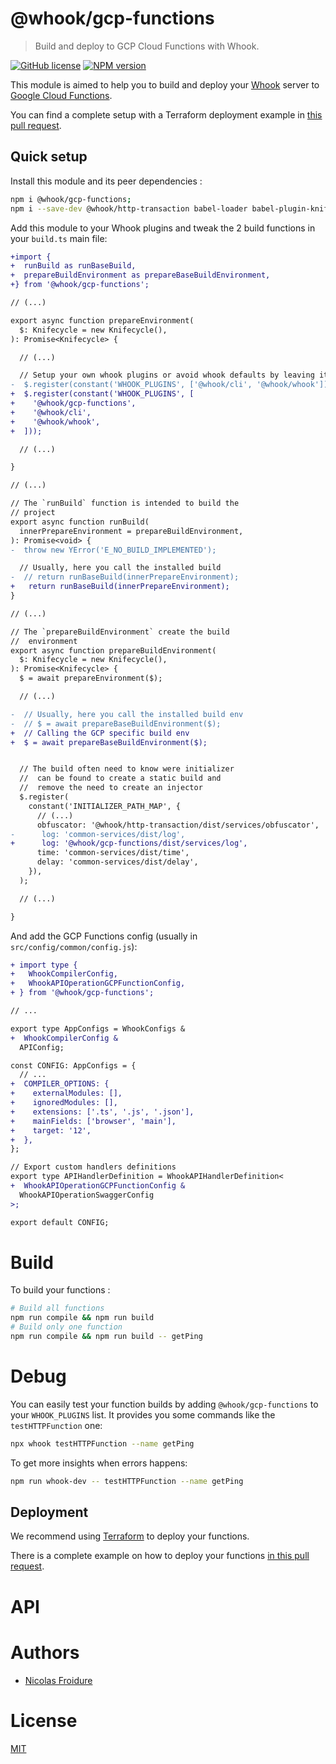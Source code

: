 [//]: # ( )
[//]: # (This file is automatically generated by a `metapak`)
[//]: # (module. Do not change it  except between the)
[//]: # (`content:start/end` flags, your changes would)
[//]: # (be overridden.)
[//]: # ( )
# @whook/gcp-functions
> Build and deploy to GCP Cloud Functions with Whook.

[![GitHub license](https://img.shields.io/badge/license-MIT-blue.svg)](https://github.com/nfroidure/whook/blob/master/packages/whook-gcp-functions/LICENSE)
[![NPM version](https://badge.fury.io/js/%40whook%2Fgcp-functions.svg)](https://npmjs.org/package/@whook/gcp-functions)


[//]: # (::contents:start)

This module is aimed to help you to build and deploy your
[Whook](https://github.com/nfroidure/whook) server to
[Google Cloud Functions](https://cloud.google.com/functions).

You can find a complete setup with a Terraform deployment example in
[this pull request](https://github.com/nfroidure/whook/pull/66).

## Quick setup

Install this module and its peer dependencies :

```sh
npm i @whook/gcp-functions;
npm i --save-dev @whook/http-transaction babel-loader babel-plugin-knifecycle webpack
```

Add this module to your Whook plugins and tweak the 2 build functions in your
`build.ts` main file:

```diff
+import {
+  runBuild as runBaseBuild,
+  prepareBuildEnvironment as prepareBaseBuildEnvironment,
+} from '@whook/gcp-functions';

// (...)

export async function prepareEnvironment(
  $: Knifecycle = new Knifecycle(),
): Promise<Knifecycle> {

  // (...)

  // Setup your own whook plugins or avoid whook defaults by leaving it empty
-  $.register(constant('WHOOK_PLUGINS', ['@whook/cli', '@whook/whook']));
+  $.register(constant('WHOOK_PLUGINS', [
+    '@whook/gcp-functions',
+    '@whook/cli',
+    '@whook/whook',
+  ]));

  // (...)

}

// (...)

// The `runBuild` function is intended to build the
// project
export async function runBuild(
  innerPrepareEnvironment = prepareBuildEnvironment,
): Promise<void> {
-  throw new YError('E_NO_BUILD_IMPLEMENTED');

  // Usually, here you call the installed build
-  // return runBaseBuild(innerPrepareEnvironment);
+   return runBaseBuild(innerPrepareEnvironment);
}

// (...)

// The `prepareBuildEnvironment` create the build
//  environment
export async function prepareBuildEnvironment(
  $: Knifecycle = new Knifecycle(),
): Promise<Knifecycle> {
  $ = await prepareEnvironment($);

  // (...)

-  // Usually, here you call the installed build env
-  // $ = await prepareBaseBuildEnvironment($);
+  // Calling the GCP specific build env
+  $ = await prepareBaseBuildEnvironment($);


  // The build often need to know were initializer
  //  can be found to create a static build and
  //  remove the need to create an injector
  $.register(
    constant('INITIALIZER_PATH_MAP', {
      // (...)
      obfuscator: '@whook/http-transaction/dist/services/obfuscator',
-      log: 'common-services/dist/log',
+      log: '@whook/gcp-functions/dist/services/log',
      time: 'common-services/dist/time',
      delay: 'common-services/dist/delay',
    }),
  );

  // (...)

}
```

And add the GCP Functions config (usually in `src/config/common/config.js`):

```diff
+ import type {
+   WhookCompilerConfig,
+   WhookAPIOperationGCPFunctionConfig,
+ } from '@whook/gcp-functions';

// ...

export type AppConfigs = WhookConfigs &
+  WhookCompilerConfig &
  APIConfig;

const CONFIG: AppConfigs = {
  // ...
+  COMPILER_OPTIONS: {
+    externalModules: [],
+    ignoredModules: [],
+    extensions: ['.ts', '.js', '.json'],
+    mainFields: ['browser', 'main'],
+    target: '12',
+  },
};

// Export custom handlers definitions
export type APIHandlerDefinition = WhookAPIHandlerDefinition<
+  WhookAPIOperationGCPFunctionConfig &
  WhookAPIOperationSwaggerConfig
>;

export default CONFIG;
```

# Build

To build your functions :

```sh
# Build all functions
npm run compile && npm run build
# Build only one function
npm run compile && npm run build -- getPing
```

# Debug

You can easily test your function builds by adding `@whook/gcp-functions` to
your `WHOOK_PLUGINS` list. It provides you some commands like the
`testHTTPFunction` one:

```sh
npx whook testHTTPFunction --name getPing
```

To get more insights when errors happens:

```sh
npm run whook-dev -- testHTTPFunction --name getPing
```

## Deployment

We recommend using [Terraform](https://terraform.io) to deploy your functions.

There is a complete example on how to deploy your functions
[in this pull request](https://github.com/nfroidure/whook/pull/54).

[//]: # (::contents:end)

# API

# Authors
- [Nicolas Froidure](http://insertafter.com/en/index.html)

# License
[MIT](https://github.com/nfroidure/whook/blob/master/packages/whook-gcp-functions/LICENSE)
